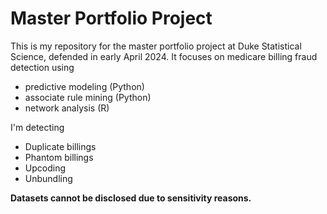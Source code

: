 # Master Portfolio Project

This is my repository for the master portfolio project at Duke Statistical Science, defended in early April 2024. It focuses on medicare billing fraud detection using
* predictive modeling (Python)
* associate rule mining (Python)
* network analysis (R)

I'm detecting 
* Duplicate billings
* Phantom billings
* Upcoding
* Unbundling

**Datasets cannot be disclosed due to sensitivity reasons.**
